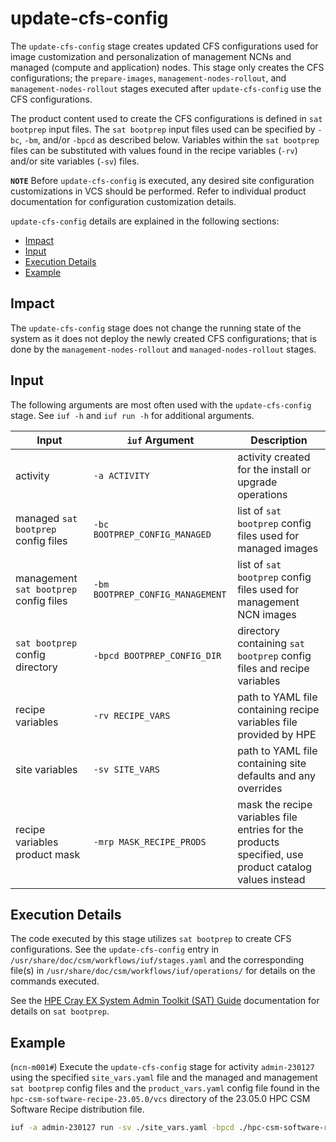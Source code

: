 # update-cfs-config

The `update-cfs-config` stage creates updated CFS configurations used for image customization and personalization of management NCNs and managed (compute and application) nodes. This stage only creates the CFS configurations; the `prepare-images`,
`management-nodes-rollout`, and `management-nodes-rollout` stages executed after `update-cfs-config` use the CFS configurations.

The product content used to create the CFS configurations is defined in `sat bootprep` input files. The `sat bootprep` input files used can be specified by `-bc`, `-bm`, and/or `-bpcd` as described below. Variables within the `sat bootprep`
files can be substituted with values found in the recipe variables (`-rv`) and/or site variables (`-sv`) files.

**`NOTE`** Before `update-cfs-config` is executed, any desired site configuration customizations in VCS should be performed. Refer to individual product documentation for configuration customization details.

`update-cfs-config` details are explained in the following sections:

- [Impact](#impact)
- [Input](#input)
- [Execution Details](#execution-details)
- [Example](#example)

## Impact

The `update-cfs-config` stage does not change the running state of the system as it does not deploy the newly created CFS configurations; that is done by the `management-nodes-rollout` and `managed-nodes-rollout` stages.

## Input

The following arguments are most often used with the `update-cfs-config` stage. See `iuf -h` and `iuf run -h` for additional arguments.

| Input                                  | `iuf` Argument                   | Description                                                                                           |
| -------------------------------------- | -------------------------------- | ----------------------------------------------------------------------------------------------------- |
| activity                               | `-a ACTIVITY`                    | activity created for the install or upgrade operations                                                |
| managed `sat bootprep` config files    | `-bc BOOTPREP_CONFIG_MANAGED`    | list of `sat bootprep` config files used for managed images                                           |
| management `sat bootprep` config files | `-bm BOOTPREP_CONFIG_MANAGEMENT` | list of `sat bootprep` config files used for management NCN images                                    |
| `sat bootprep` config directory        | `-bpcd BOOTPREP_CONFIG_DIR`      | directory containing `sat bootprep` config files and recipe variables                                 |
| recipe variables                       | `-rv RECIPE_VARS`                | path to YAML file containing recipe variables file provided by HPE                                    |
| site variables                         | `-sv SITE_VARS`                  | path to YAML file containing site defaults and any overrides                                          |
| recipe variables product mask          | `-mrp MASK_RECIPE_PRODS`         | mask the recipe variables file entries for the products specified, use product catalog values instead |

## Execution Details

The code executed by this stage utilizes `sat bootprep` to create CFS configurations. See the `update-cfs-config` entry in `/usr/share/doc/csm/workflows/iuf/stages.yaml` and the corresponding file(s) in
`/usr/share/doc/csm/workflows/iuf/operations/` for details on the commands executed.

See the [HPE Cray EX System Admin Toolkit (SAT) Guide](https://cray-hpe.github.io/docs-sat/) documentation for details on `sat bootprep`.

## Example

(`ncn-m001#`) Execute the `update-cfs-config` stage for activity `admin-230127` using the specified `site_vars.yaml` file and the managed and management `sat bootprep` config files and the `product_vars.yaml` config file
found in the `hpc-csm-software-recipe-23.05.0/vcs` directory of the 23.05.0 HPC CSM Software Recipe distribution file.

```bash
iuf -a admin-230127 run -sv ./site_vars.yaml -bpcd ./hpc-csm-software-recipe-23.05.0/vcs -r update-cfs-config
```
